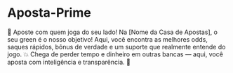 # Aposta-Prime
🎯 Aposte com quem joga do seu lado! Na [Nome da Casa de Apostas], o seu green é o nosso objetivo! Aqui, você encontra as melhores odds, saques rápidos, bônus de verdade e um suporte que realmente entende do jogo. 💥 Chega de perder tempo e dinheiro em outras bancas — aqui, você aposta com inteligência e transparência. 🚀 
